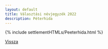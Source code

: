 ```yaml
---
layout: default
title: Választási névjegyzék 2022
description: Péterhida
---
```


{% include settlementHTMLs/Peeterhida.html %}

[Vissza](../)